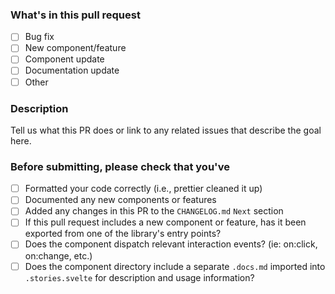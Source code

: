 ### What's in this pull request

- [ ] Bug fix
- [ ] New component/feature
- [ ] Component update
- [ ] Documentation update
- [ ] Other

### Description

Tell us what this PR does or link to any related issues that describe the goal here.

### Before submitting, please check that you've

- [ ] Formatted your code correctly (i.e., prettier cleaned it up)
- [ ] Documented any new components or features
- [ ] Added any changes in this PR to the `CHANGELOG.md` `Next` section
- [ ] If this pull request includes a new component or feature, has it been exported from one of the library's entry points?
- [ ] Does the component dispatch relevant interaction events? (ie: on:click, on:change, etc.)
- [ ] Does the component directory include a separate `.docs.md` imported into `.stories.svelte` for description and usage information?
